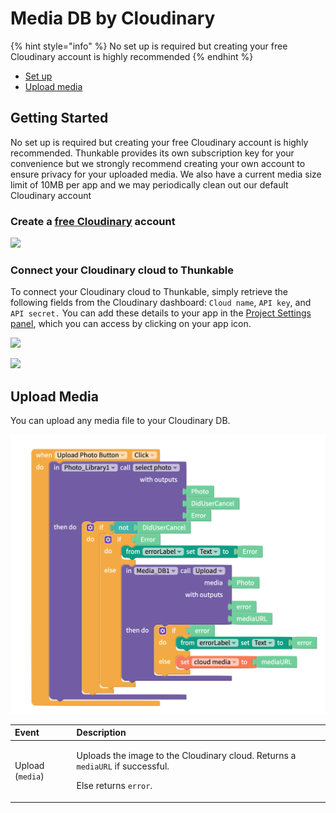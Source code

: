 # Media DB by Cloudinary

{% hint style="info" %}
No set up is required but creating your free Cloudinary account is highly recommended
{% endhint %}

* [Set up](media-db.md#set-up)
* [Upload media](media-db.md#upload-media)

## Getting Started

No set up is required but creating your free Cloudinary account is highly recommended. Thunkable provides its own subscription key for your convenience but we strongly recommend creating your own account to ensure privacy for your uploaded media. We also have a current media size limit of 10MB per app and we may periodically clean out our default Cloudinary account

### Create a [free Cloudinary](https://cloudinary.com/) account

![](.gitbook/assets/media-db-cloudinary-fig-1.png)

### Connect your Cloudinary cloud to Thunkable

To connect your Cloudinary cloud to Thunkable, simply retrieve the following fields from the Cloudinary dashboard: `Cloud name`, `API key`, and `API secret.` You can add these details to your app in the [Project Settings panel](projects/settings.md#api-keys), which you can access by clicking on your app icon.

![](.gitbook/assets/media-db-cloudinary-fig-4.png)

![](.gitbook/assets/media-db-cloudinary-fig-2.png)

## Upload Media

You can upload any media file to your Cloudinary DB.

![Example of getting Cloudinary URL for a photo and saving it as a cloud variable](.gitbook/assets/uploadphoto.png)

<table>
  <thead>
    <tr>
      <th style="text-align:left">Event</th>
      <th style="text-align:left">Description</th>
    </tr>
  </thead>
  <tbody>
    <tr>
      <td style="text-align:left">Upload (<code>media</code>)</td>
      <td style="text-align:left">
        <p>Uploads the image to the Cloudinary cloud. Returns a <code>mediaURL</code> if
          successful.</p>
        <p>Else returns <code>error</code>.</p>
      </td>
    </tr>
  </tbody>
</table>

